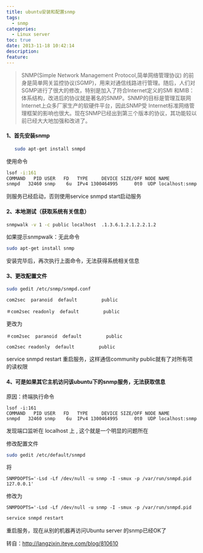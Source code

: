 ```yaml
---
title: ubuntu安装和配置snmp
tags:
  - snmp
categories:
  - Linux server
toc: true
date: 2013-11-18 10:42:14
description: 
feature:
---
```


>SNMP(Simple Network Management Protocol,简单网络管理协议) 的前身是简单网关监控协议(SGMP)，用来对通信线路进行管理。随后，人们对SGMP进行了很大的修改，特别是加入了符合Internet定义的SMI 和MIB：体系结构，改进后的协议就是著名的SNMP。SNMP的目标是管理互联网Internet上众多厂家生产的软硬件平台，因此SNMP受 Internet标准网络管理框架的影响也很大。现在SNMP已经出到第三个版本的协议，其功能较以前已经大大地加强和改进了。
 
#### 1、首先安装snmp
``` bash
   sudo apt-get install snmpd
```
使用命令 
``` bash
lsof -i:161
COMMAND   PID USER   FD   TYPE     DEVICE SIZE/OFF NODE NAME  
snmpd   32460 snmp    6u  IPv4 1300464995      0t0  UDP localhost:snmp  
```
则服务已经启动，否则使用service snmpd start启动服务
<!-- more -->
#### 2、本地测试（获取系统有关信息）
  
``` bash
snmpwalk -v 1 -c public localhost  .1.3.6.1.2.1.2.2.1.2  
```
如果提示snmpwalk：无此命令
``` bash
sudo apt-get install snmp
```
安装完毕后，再次执行上面命令，无法获得系统相关信息
 
#### 3、更改配置文件
```  bash
sudo gedit /etc/snmp/snmpd.conf
```
``` 
com2sec  paranoid  default         public  
  
＃com2sec readonly  default         public  
```
更改为
```
＃com2sec  paranoid  default         public  
  
com2sec readonly  default         public  
```
service snmpd restart 重启服务，这样通信community public就有了对所有项的读权限
 
#### 4、可是如果其它主机访问该ubuntu下的snmp服务，无法获取信息
 
原因：终端执行命令   
```
lsof -i:161 
COMMAND   PID USER   FD   TYPE     DEVICE SIZE/OFF NODE NAME  
snmpd   32460 snmp    6u  IPv4 1300464995      0t0  UDP localhost:snmp  
```
发现端口监听在 localhost 上 , 这个就是一个明显的问题所在
 
修改配置文件   
``` bash
sudo gedit /etc/default/snmpd
```
   将
```
SNMPDOPTS='-Lsd -Lf /dev/null -u snmp -I -smux -p /var/run/snmpd.pid 127.0.0.1'  
```
  修改为
```
SNMPDOPTS='-Lsd -Lf /dev/null -u snmp -I -smux -p /var/run/snmpd.pid   
```

``` bash
service snmpd restart 
```
重启服务，现在从别的机器再访问Ubuntu server 的snmp已经OK了

转自：http://langzixin.iteye.com/blog/810610